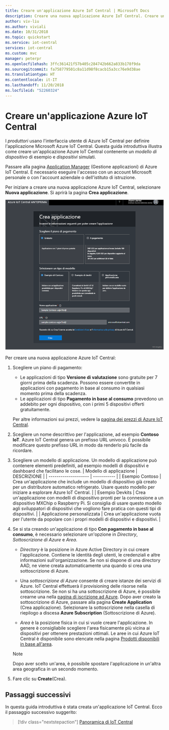 ```yaml
---
title: Creare un'applicazione Azure IoT Central | Microsoft Docs
description: Creare una nuova applicazione Azure IoT Central. Creare un'applicazione di valutazione o con pagamento in base al consumo usando un modello di applicazione.
author: viv-liu
ms.author: viviali
ms.date: 10/31/2018
ms.topic: quickstart
ms.service: iot-central
services: iot-central
ms.custom: mvc
manager: peterpr
ms.openlocfilehash: 3ffc361421f57b405c284742b662a833b178f9da
ms.sourcegitcommit: fa758779501c8a11d98f8cacb15a3cc76e9d38ae
ms.translationtype: HT
ms.contentlocale: it-IT
ms.lasthandoff: 11/20/2018
ms.locfileid: "52260324"
---
```

# <a name="create-an-azure-iot-central-application"></a>Creare un'applicazione Azure IoT Central

I _produttori_ usano l'interfaccia utente di Azure IoT Central per definire l'applicazione Microsoft Azure IoT Central. Questa guida introduttiva illustra come creare un'applicazione Azure IoT Central contenente un _modello di dispositivo_ di esempio e _dispositivi_ simulati.

Passare alla pagina [Application Manager](https://aka.ms/iotcentral) (Gestione applicazioni) di Azure IoT Central. È necessario eseguire l'accesso con un account Microsoft personale o con l'account aziendale o dell'istituto di istruzione.

Per iniziare a creare una nuova applicazione Azure IoT Central, selezionare **Nuova applicazione**. Si aprirà la pagina **Crea applicazione**.

![Pagina Crea applicazione di Azure IoT Central](media/quick-deploy-iot-central/iotcentralcreate.png)

Per creare una nuova applicazione Azure IoT Central:

1. Scegliere un piano di pagamento:
    - Le applicazioni di tipo **Versione di valutazione** sono gratuite per 7 giorni prima della scadenza. Possono essere convertite in applicazioni con pagamento in base al consumo in qualsiasi momento prima della scadenza.
    - Le applicazioni di tipo **Pagamento in base al consumo** prevedono un addebito per ogni dispositivo, con i primi 5 dispositivi offerti gratuitamente.

    Per altre informazioni sui prezzi, vedere la [pagina dei prezzi di Azure IoT Central](https://azure.microsoft.com/pricing/details/iot-central/).

1. Scegliere un nome descrittivo per l'applicazione, ad esempio **Contoso IoT**. Azure IoT Central genera un prefisso URL univoco. È possibile modificare questo prefisso URL in modo da renderlo più facile da ricordare.

1. Scegliere un modello di applicazione. Un modello di applicazione può contenere elementi predefiniti, ad esempio modelli di dispositivi e dashboard che facilitano le cose.
    | Modello di applicazione | DESCRIZIONE |
    | -------------------- | ----------- |
    | Esempio Contoso       | Crea un'applicazione che include un modello di dispositivo già creato per un distributore automatico refrigerato. Usare questo modello per iniziare a esplorare Azure IoT Central. |
    | Esempio Devkits       | Crea un'applicazione con modelli di dispositivo pronti per la connessione a un dispositivo MXChip o Raspberry Pi. Si consiglia di usare questo modello agli sviluppatori di dispositivi che vogliono fare pratica con questi tipi di dispositivi. |
    | Applicazione personalizzata   | Crea un'applicazione vuota per l'utente da popolare con i propri modelli di dispositivi e dispositivi. |

1. Se si sta creando un'applicazione di tipo **Con pagamento in base al consumo**, è necessario selezionare un'opzione in *Directory*, *Sottoscrizione di Azure* e *Area*. 
    - *Directory* è la posizione in Azure Active Directory in cui creare l'applicazione. Contiene le identità degli utenti, le credenziali e altre informazioni sull'organizzazione. Se non si dispone di una directory AAD, ne viene creata automaticamente una quando si crea una sottoscrizione di Azure.

    - Una *sottoscrizione di Azure* consente di creare istanze dei servizi di Azure. IoT Central effettuerà il provisioning delle risorse nella sottoscrizione. Se non si ha una sottoscrizione di Azure, è possibile crearne una nella [pagina di iscrizione ad Azure](https://aka.ms/createazuresubscription). Dopo aver creato la sottoscrizione di Azure, passare alla pagina **Create Application** (Crea applicazione). Selezionare la sottoscrizione nella casella di riepilogo a discesa **Azure Subscription** (Sottoscrizione di Azure).

    - *Area* è la posizione fisica in cui si vuole creare l'applicazione. In genere è consigliabile scegliere l'area fisicamente più vicina ai dispositivi per ottenere prestazioni ottimali. Le aree in cui Azure IoT Central è disponibile sono elencate nella pagina [Prodotti disponibili in base all'area](https://azure.microsoft.com/regions/services/).

    > [!Note]
    > Dopo aver scelto un'area, è possibile spostare l'applicazione in un'altra area geografica in un secondo momento.

1. Fare clic su **Create**(Crea).

## <a name="next-steps"></a>Passaggi successivi

In questa guida introduttiva è stata creata un'applicazione IoT Central. Ecco il passaggio successivo suggerito:

> [!div class="nextstepaction"]
> [Panoramica di IoT Central](https://docs.microsoft.com/azure/iot-central/overview-iot-central-tour)
